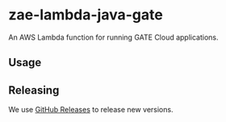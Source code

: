 # zae-lambda-java-gate
An AWS Lambda function for running GATE Cloud applications.

## Usage


## Releasing
We use [GitHub Releases](https://github.com/zeroae/zae-lambda-java-gate/releases) to release new versions.
